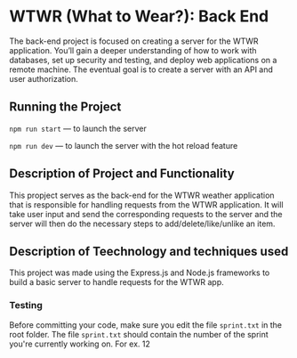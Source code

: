 # WTWR (What to Wear?): Back End

The back-end project is focused on creating a server for the WTWR application. You’ll gain a deeper understanding of how to work with databases, set up security and testing, and deploy web applications on a remote machine. The eventual goal is to create a server with an API and user authorization.

## Running the Project

`npm run start` — to launch the server

`npm run dev` — to launch the server with the hot reload feature

## Description of Project and Functionality

This propject serves as the back-end for the WTWR weather application that is responsible for handling requests from the WTWR application. It will take user input and send the corresponding requests to the server and the server will then do the necessary steps to add/delete/like/unlike an item.

## Description of Teechnology and techniques used

This project was made using the Express.js and Node.js frameworks to build a basic server to handle requests for the WTWR app.

### Testing

Before committing your code, make sure you edit the file `sprint.txt` in the root folder. The file `sprint.txt` should contain the number of the sprint you're currently working on. For ex. 12
